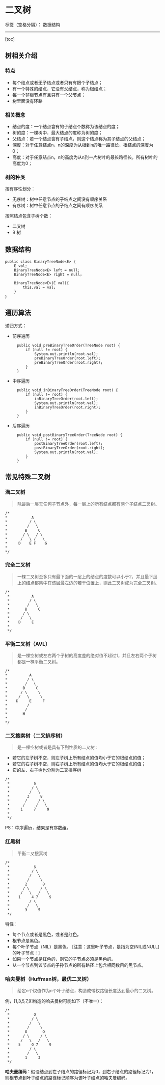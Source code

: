 ﻿# 二叉树

标签（空格分隔）： 数据结构

---

[toc]

## 树相关介绍

### 特点

- 每个结点或者无子结点或者只有有限个子结点；
- 有一个特殊的结点，它没有父结点，称为根结点；
- 每一个非根节点有且只有一个父节点；
- 树里面没有环路

### 相关概念

- 结点的度：一个结点含有的子结点个数称为该结点的度；
- 树的度：一棵树中，最大结点的度称为树的度；
- 父结点：若一个结点含有子结点，则这个结点称为其子结点的父结点；
- 深度：对于任意结点n，n的深度为从根到n的唯一路径长，根结点的深度为0；
- 高度：对于任意结点n，n的高度为从n到一片树叶的最长路径长，所有树叶的高度为0；

### 树的种类

按有序性划分：

- 无序树：树中任意节点的子结点之间没有顺序关系
- 有序树：树中任意节点的子结点之间有顺序关系

按照结点包含子树个数：

- 二叉树
- B 树

## 数据结构

	public class BinaryTreeNode<E> ｛		
		E val;
		BinaryTreeNode<E> left = null;
		BinaryTreeNode<E> right = null;
		
		BinaryTreeNode<E>(E val){
			this.val = val;
		}
	｝

## 遍历算法

递归方式：

- 前序遍历

		public void preBinaryTreeOrder(TreeNode root) {
			if (null != root) {
				System.out.println(root.val);
				preBinaryTreeOrder(root.left);
				preBinaryTreeOrder(root.right);
			}
		}

- 中序遍历
		
		public void inBinaryTreeOrder(TreeNode root) {
			if (null != root) {
				inBinaryTreeOrder(root.left);
				System.out.println(root.val);
				inBinaryTreeOrder(root.right);
			}
		}

- 后序遍历  

		public void postBinaryTreeOrder(TreeNode root) {
			if (null != root) {
				postBinaryTreeOrder(root.left);
				postBinaryTreeOrder(root.right);
				System.out.println(root.val);
			}
		}

## 常见特殊二叉树

### 满二叉树
> 除最后一层无任何子节点外，每一层上的所有结点都有两个子结点二叉树。 

```
/*
*  			A
* 		   / \
*         /   \
*        B     C
*       / \   / \
*      /   \ /   \
*     D    E F    G 
*    
*/
```

### 完全二叉树
> 一棵二叉树至多只有最下面的一层上的结点的度数可以小于2，并且最下层上的结点都集中在该层最左边的若干位置上，则此二叉树成为完全二叉树。 

```
/*  
 *          A            
 *         / \           
 *        /   \       
 *       B     C     
 *      / \            
 *     /   \          
 *    D     E      
 *
 */
```

### 平衡二叉树（AVL）
> 是一棵空树或左右两个子树的高度差的绝对值不超过1，并且左右两个子树都是一棵平衡二叉树。

```
/*  
*          A            
*         / \           
*        /   \       
*       B     C     
*      / \     \      
*     /   \     \      
*    D     E     F 
*         / 
*        /
*       H
*
*/ 
```

### 二叉搜索树（二叉排序树）
> 是一棵空树或者是具有下列性质的二叉树： 
		
- 若它的左子树不空，则左子树上所有结点的值均小于它的根结点的值； 
- 若它的右子树不空，则右子树上所有结点的值均大于它的根结点的值； 
- 它的左、右子树也分别为二叉排序树 

```
/*  
 *           6                
 *          / \             
 *         /   \            
 *        3     8          
 *       /     / \         
 *      /     /   \       
 *     1     7     9     
 *      
 */
```
PS：中序遍历，结果是有序数组。

### 红黑树
> 平衡二叉搜索树

```
/*  
 *           6
 *          / \                
 *         /   \             
 *        /     \            
 *       2       8          
 *      / \     / \         
 *     /   \   /   \       
 *    1     4 7     9     
 *         / \
 *        /   \    
 *       3     5
 */
```

特性：

- 每个节点或者是黑色，或者是红色。
- 根节点是黑色。
- 每个叶子节点（NIL）是黑色。 [注意：这里叶子节点，是指为空(NIL或NULL)的叶子节点！]
- 如果一个节点是红色的，则它的子节点必须是黑色的。
- 从一个节点到该节点的子孙节点的所有路径上包含相同数目的黑节点。

### 哈夫曼树（Huffman树，最优二叉树）
> 给定n个权值作为n个叶子结点，构造成带权路径长度达到最小的二叉树。

例，[1,3,5,7,9]构造的哈夫曼树可能如下（不唯一）：

```
/*  
 *           O
 *          / \                
 *         /   \             
 *        /     \            
 *       O       O          
 *      / \     / \         
 *     /   \   /   \       
 *    5     O 7     9     
 *         / \
 *        /   \    
 *       1     3
 */
```
	
**哈夫曼编码**：假设结点到左子结点的路径标记为0，到右子结点的路径标记为1，则根节点到叶子结点的路径标记顺序为该叶子结点的哈夫曼编码。
